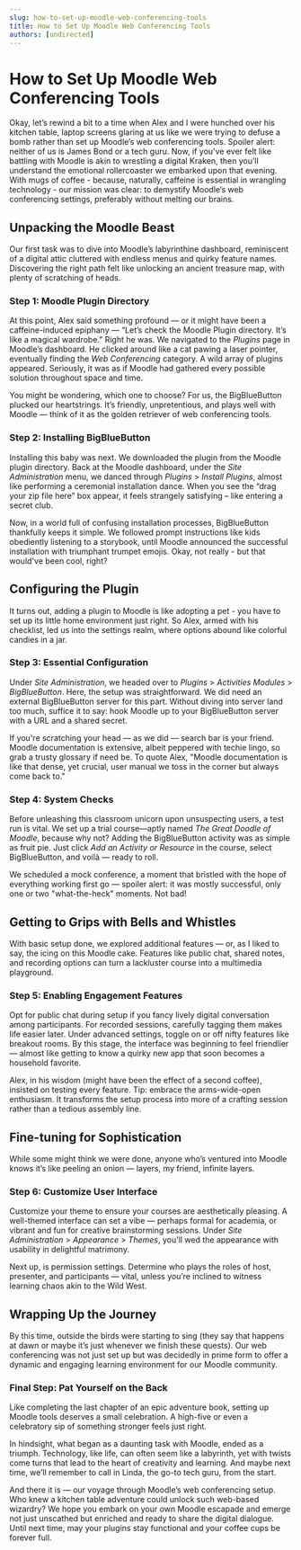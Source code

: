 ```yaml
---
slug: how-to-set-up-moodle-web-conferencing-tools
title: How to Set Up Moodle Web Conferencing Tools
authors: [undirected]
---
```



# How to Set Up Moodle Web Conferencing Tools

Okay, let’s rewind a bit to a time when Alex and I were hunched over his kitchen table, laptop screens glaring at us like we were trying to defuse a bomb rather than set up Moodle’s web conferencing tools. Spoiler alert: neither of us is James Bond or a tech guru. Now, if you've ever felt like battling with Moodle is akin to wrestling a digital Kraken, then you’ll understand the emotional rollercoaster we embarked upon that evening. With mugs of coffee - because, naturally, caffeine is essential in wrangling technology - our mission was clear: to demystify Moodle’s web conferencing settings, preferably without melting our brains.

## Unpacking the Moodle Beast

Our first task was to dive into Moodle’s labyrinthine dashboard, reminiscent of a digital attic cluttered with endless menus and quirky feature names. Discovering the right path felt like unlocking an ancient treasure map, with plenty of scratching of heads.

### Step 1: Moodle Plugin Directory

At this point, Alex said something profound — or it might have been a caffeine-induced epiphany — “Let’s check the Moodle Plugin directory. It’s like a magical wardrobe.” Right he was. We navigated to the _Plugins_ page in Moodle’s dashboard. He clicked around like a cat pawing a laser pointer, eventually finding the _Web Conferencing_ category. A wild array of plugins appeared. Seriously, it was as if Moodle had gathered every possible solution throughout space and time.

You might be wondering, which one to choose? For us, the BigBlueButton plucked our heartstrings. It’s friendly, unpretentious, and plays well with Moodle — think of it as the golden retriever of web conferencing tools. 

### Step 2: Installing BigBlueButton

Installing this baby was next. We downloaded the plugin from the Moodle plugin directory. Back at the Moodle dashboard, under the _Site Administration_ menu, we danced through _Plugins_ > _Install Plugins_, almost like performing a ceremonial installation dance. When you see the “drag your zip file here” box appear, it feels strangely satisfying – like entering a secret club. 

Now, in a world full of confusing installation processes, BigBlueButton thankfully keeps it simple. We followed prompt instructions like kids obediently listening to a storybook, until Moodle announced the successful installation with triumphant trumpet emojis. Okay, not really - but that would've been cool, right?

## Configuring the Plugin

It turns out, adding a plugin to Moodle is like adopting a pet - you have to set up its little home environment just right. So Alex, armed with his checklist, led us into the settings realm, where options abound like colorful candies in a jar.

### Step 3: Essential Configuration

Under _Site Administration_, we headed over to _Plugins_ > _Activities Modules_ > _BigBlueButton_. Here, the setup was straightforward. We did need an external BigBlueButton server for this part. Without diving into server land too much, suffice it to say: hook Moodle up to your BigBlueButton server with a URL and a shared secret.

If you're scratching your head — as we did — search bar is your friend. Moodle documentation is extensive, albeit peppered with techie lingo, so grab a trusty glossary if need be. To quote Alex, "Moodle documentation is like that dense, yet crucial, user manual we toss in the corner but always come back to."

### Step 4: System Checks

Before unleashing this classroom unicorn upon unsuspecting users, a test run is vital. We set up a trial course—aptly named _The Great Doodle of Moodle_, because why not? Adding the BigBlueButton activity was as simple as fruit pie. Just click _Add an Activity or Resource_ in the course, select BigBlueButton, and voilà — ready to roll.

We scheduled a mock conference, a moment that bristled with the hope of everything working first go — spoiler alert: it was mostly successful, only one or two "what-the-heck" moments. Not bad!

## Getting to Grips with Bells and Whistles

With basic setup done, we explored additional features — or, as I liked to say, the icing on this Moodle cake. Features like public chat, shared notes, and recording options can turn a lackluster course into a multimedia playground.

### Step 5: Enabling Engagement Features

Opt for public chat during setup if you fancy lively digital conversation among participants. For recorded sessions, carefully tagging them makes life easier later. Under advanced settings, toggle on or off nifty features like breakout rooms. By this stage, the interface was beginning to feel friendlier — almost like getting to know a quirky new app that soon becomes a household favorite.

Alex, in his wisdom (might have been the effect of a second coffee), insisted on testing every feature. Tip: embrace the arms-wide-open enthusiasm. It transforms the setup process into more of a crafting session rather than a tedious assembly line.

## Fine-tuning for Sophistication

While some might think we were done, anyone who’s ventured into Moodle knows it’s like peeling an onion — layers, my friend, infinite layers. 

### Step 6: Customize User Interface 

Customize your theme to ensure your courses are aesthetically pleasing. A well-themed interface can set a vibe — perhaps formal for academia, or vibrant and fun for creative brainstorming sessions. Under _Site Administration_ > _Appearance_ > _Themes_, you'll wed the appearance with usability in delightful matrimony.

Next up, is permission settings. Determine who plays the roles of host, presenter, and participants — vital, unless you’re inclined to witness learning chaos akin to the Wild West.

## Wrapping Up the Journey

By this time, outside the birds were starting to sing (they say that happens at dawn or maybe it’s just whenever we finish these quests). Our web conferencing was not just set up but was decidedly in prime form to offer a dynamic and engaging learning environment for our Moodle community.

### Final Step: Pat Yourself on the Back

Like completing the last chapter of an epic adventure book, setting up Moodle tools deserves a small celebration. A high-five or even a celebratory sip of something stronger feels just right. 

In hindsight, what began as a daunting task with Moodle, ended as a triumph. Technology, like life, can often seem like a labyrinth, yet with twists come turns that lead to the heart of creativity and learning. And maybe next time, we’ll remember to call in Linda, the go-to tech guru, from the start.

And there it is — our voyage through Moodle’s web conferencing setup. Who knew a kitchen table adventure could unlock such web-based wizardry? We hope you embark on your own Moodle escapade and emerge not just unscathed but enriched and ready to share the digital dialogue. Until next time, may your plugins stay functional and your coffee cups be forever full.